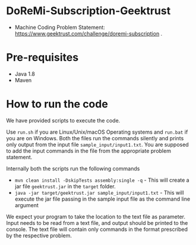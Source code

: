 # DoReMi-Subscription-Geektrust

* Machine Coding Problem Statement:  https://www.geektrust.com/challenge/doremi-subscription .

# Pre-requisites
* Java 1.8
* Maven

# How to run the code

We have provided scripts to execute the code.

Use `run.sh` if you are Linux/Unix/macOS Operating systems and `run.bat` if you are on Windows. 
Both the files run the commands silently and prints only output from the input file `sample_input/input1.txt`.
You are supposed to add the input commands in the file from the appropriate problem statement.

Internally both the scripts run the following commands

* `mvn clean install -DskipTests assembly:single -q` - This will create a jar file `geektrust.jar` in the `target` folder.
* `java -jar target/geektrust.jar sample_input/input1.txt` - This will execute the jar file passing in the sample input file as the command line argument

We expect your program to take the location to the text file as parameter. Input needs to be read from a text file, and output should be printed to the console. The text file will contain only commands in the format prescribed by the respective problem.
